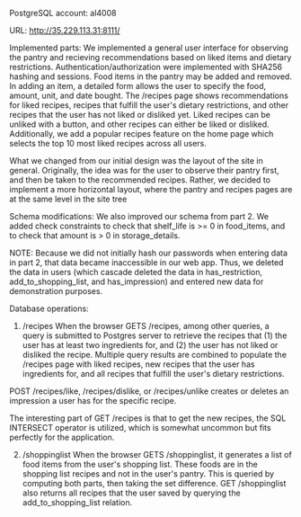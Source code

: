 PostgreSQL account: al4008

URL: http://35.229.113.31:8111/

Implemented parts:
We implemented a general user interface for observing the pantry and recieving recommendations based on liked items and dietary restrictions. Authentication/authorization were implemented with SHA256 hashing and sessions. Food items in the pantry may be added and removed. In adding an item, a detailed form allows the user to specify the food, amount, unit, and date bought. The /recipes page shows recommendations for liked recipes, recipes that fulfill the user's dietary restrictions, and other recipes that the user has not liked or disliked yet. Liked recipes can be unliked with a button, and other recipes can either be liked or disliked. Additionally, we add a popular recipes feature on the home page which selects the top 10 most liked recipes across all users.

What we changed from our initial design was the layout of the site in general. Originally, the idea was for the user to observe their pantry first, and then be taken to the recommended recipes. Rather, we decided to implement a more horizontal layout, where the pantry and recipes pages are at the same level in the site tree

Schema modifications:
We also improved our schema from part 2. We added check constraints to check that shelf_life is >= 0 in food_items, and to check that amount is > 0 in storage_details.

NOTE: Because we did not initially hash our passwords when entering data in part 2, that data became inaccessible in our web app. Thus, we deleted the data in users (which cascade deleted the data in has_restriction, add_to_shopping_list, and has_impression) and entered new data for demonstration purposes.

Database operations:
1. /recipes
When the browser GETS /recipes, among other queries, a query is submitted to Postgres server to retrieve the recipes that (1) the user has at least two ingredients for, and (2) the user has not liked or disliked the recipe. Multiple query results are combined to populate the /recipes page with liked recipes, new recipes that the user has ingredients for, and all recipes that fulfill the user's dietary restrictions.

POST /recipes/like, /recipes/dislike, or /recipes/unlike creates or deletes an impression a user has for the specific recipe.

The interesting part of GET /recipes is that to get the new recipes, the SQL INTERSECT operator is utilized, which is somewhat uncommon but fits perfectly for the application.

2. /shoppinglist
When the browser GETS /shoppinglist, it generates a list of food items from the user's shopping list. These foods are in the shopping list recipes and not in the user's pantry. This is queried by computing both parts, then taking the set difference. GET /shoppinglist also returns all recipes that the user saved by querying the add_to_shopping_list relation.